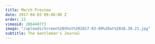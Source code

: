 ```yaml
---
title: March Preview
date: 2017-04-03 09:48:00 Z
order: 12
vimeoid: 206448773
image: "/uploads/Screen%20Shot%202017-03-09%20at%2010.30.21.jpg"
subtitle: The Gentleman's Journal
---
```


